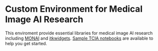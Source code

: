 # Custom Environment for Medical Image AI Research

This enviroment provide essential libraries for medical image AI research including [MONAI](https://docs.monai.io/en/stable/index.html) and [itkwidgets](https://itkwidgets.readthedocs.io/en/latest/). [Sample TCIA notebooks](https://github.com/kirbyju/TCIA_Notebooks) are available to help you get started.

